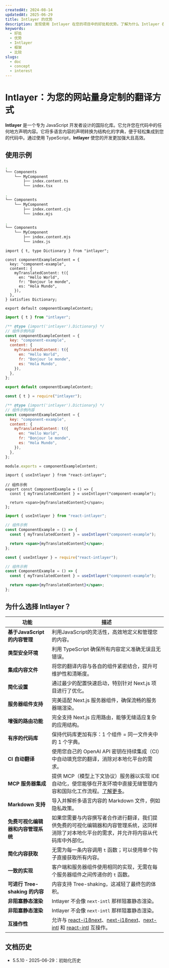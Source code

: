 ```yaml
---
createdAt: 2024-08-14
updatedAt: 2025-06-29
title: Intlayer 的优势
description: 发现使用 Intlayer 在您的项目中的好处和优势。了解为什么 Intlayer 在众多框架中脱颖而出。
keywords:
  - 好处
  - 优势
  - Intlayer
  - 框架
  - 比较
slugs:
  - doc
  - concept
  - interest
---
```


# Intlayer：为您的网站量身定制的翻译方式

**Intlayer** 是一个专为 JavaScript 开发者设计的国际化库。它允许您在代码中的任何地方声明内容。它将多语言内容的声明转换为结构化的字典，便于轻松集成到您的代码中。通过使用 TypeScript，**Intlayer** 使您的开发更加强大且高效。

## 使用示例

```bash codeFormat="typescript"
.
└── Components
    └── MyComponent
        ├── index.content.ts
        └── index.tsx
```

```bash codeFormat="commonjs"
.
└── Components
    └── MyComponent
        ├── index.content.cjs
        └── index.mjs
```

```bash codeFormat="esm"
.
└── Components
    └── MyComponent
        ├── index.content.mjs
        └── index.js
```

```tsx fileName="./Components/MyComponent/index.content.ts" codeFormat="typescript"
import { t, type Dictionary } from "intlayer";

const componentExampleContent = {
  key: "component-example",
  content: {
    myTranslatedContent: t({
      en: "Hello World",
      fr: "Bonjour le monde",
      es: "Hola Mundo",
    }),
  },
} satisfies Dictionary;

export default componentExampleContent;
```

```jsx fileName="./Components/MyComponent/index.mjx" codeFormat="esm"
import { t } from "intlayer";

/** @type {import('intlayer').Dictionary} */
// 组件示例内容
const componentExampleContent = {
  key: "component-example",
  content: {
    myTranslatedContent: t({
      en: "Hello World",
      fr: "Bonjour le monde",
      es: "Hola Mundo",
    }),
  },
};

export default componentExampleContent;
```

```jsx fileName="./Components/MyComponent/index.csx" codeFormat="commonjs"
const { t } = require("intlayer");

/** @type {import('intlayer').Dictionary} */
// 组件示例内容
const componentExampleContent = {
  key: "component-example",
  content: {
    myTranslatedContent: t({
      en: "Hello World",
      fr: "Bonjour le monde",
      es: "Hola Mundo",
    }),
  },
};

module.exports = componentExampleContent;
```

```tsx fileName="./Components/MyComponent/index.tsx" codeFormat="typescript"
import { useIntlayer } from "react-intlayer";

// 组件示例
export const ComponentExample = () => {
  const { myTranslatedContent } = useIntlayer("component-example");

  return <span>{myTranslatedContent}</span>;
};
```

```jsx fileName="./Components/MyComponent/index.mjx" codeFormat="esm"
import { useIntlayer } from "react-intlayer";

// 组件示例
const ComponentExample = () => {
  const { myTranslatedContent } = useIntlayer("component-example");

  return <span>{myTranslatedContent}</span>;
};
```

```jsx fileName="./Components/MyComponent/index.csx" codeFormat="commonjs"
const { useIntlayer } = require("react-intlayer");

// 组件示例
const ComponentExample = () => {
  const { myTranslatedContent } = useIntlayer("component-example");

  return <span>{myTranslatedContent}</span>;
};
```

## 为什么选择 Intlayer？

| 功能                               | 描述                                                                                                                                                                                                                                                                                                                                                                                                                                                         |
| ---------------------------------- | ------------------------------------------------------------------------------------------------------------------------------------------------------------------------------------------------------------------------------------------------------------------------------------------------------------------------------------------------------------------------------------------------------------------------------------------------------------ |
| **基于JavaScript的内容管理**       | 利用JavaScript的灵活性，高效地定义和管理您的内容。                                                                                                                                                                                                                                                                                                                                                                                                           |
| **类型安全环境**                   | 利用 TypeScript 确保所有内容定义准确无误且无错误。                                                                                                                                                                                                                                                                                                                                                                                                           |
| **集成内容文件**                   | 将您的翻译内容与各自的组件紧密结合，提升可维护性和清晰度。                                                                                                                                                                                                                                                                                                                                                                                                   |
| **简化设置**                       | 通过最少的配置快速启动，特别针对 Next.js 项目进行了优化。                                                                                                                                                                                                                                                                                                                                                                                                    |
| **服务器组件支持**                 | 完美适配 Next.js 服务器组件，确保流畅的服务器端渲染。                                                                                                                                                                                                                                                                                                                                                                                                        |
| **增强的路由功能**                 | 完全支持 Next.js 应用路由，能够无缝适应复杂的应用结构。                                                                                                                                                                                                                                                                                                                                                                                                      |
| **有序的代码库**                   | 保持代码库更加有序：1 个组件 = 同一文件夹中的 1 个字典。                                                                                                                                                                                                                                                                                                                                                                                                     |
| **CI 自动翻译**                    | 使用您自己的 OpenAI API 密钥在持续集成（CI）中自动填充您的翻译，消除对本地化平台的需求。                                                                                                                                                                                                                                                                                                                                                                     |
| **MCP 服务器集成**                 | 提供 MCP（模型上下文协议）服务器以实现 IDE 自动化，使您能够在开发环境中直接无缝管理内容和国际化工作流程。[了解更多](https://github.com/aymericzip/intlayer/blob/main/docs/docs/zh/mcp_server.md)。                                                                                                                                                                                                                                                           |
| **Markdown 支持**                  | 导入并解析多语言内容的 Markdown 文件，例如隐私政策。                                                                                                                                                                                                                                                                                                                                                                                                         |
| **免费可视化编辑器和内容管理系统** | 如果您需要与内容撰写者合作进行翻译，我们提供免费的可视化编辑器和内容管理系统，这同样消除了对本地化平台的需求，并允许将内容从代码库中外部化。                                                                                                                                                                                                                                                                                                                 |
| **简化内容获取**                   | 无需为每一条内容调用 `t` 函数；可以使用单个钩子直接获取所有内容。                                                                                                                                                                                                                                                                                                                                                                                            |
| **一致的实现**                     | 客户端和服务器组件使用相同的实现，无需在每个服务器组件之间传递你的 `t` 函数。                                                                                                                                                                                                                                                                                                                                                                                |
| **可进行 Tree-shaking 的内容**     | 内容支持 Tree-shaking，这减轻了最终包的体积。                                                                                                                                                                                                                                                                                                                                                                                                                |
| **非阻塞静态渲染**                 | Intlayer 不会像 `next-intl` 那样阻塞静态渲染。                                                                                                                                                                                                                                                                                                                                                                                                               |
| **非阻塞静态渲染**                 | Intlayer 不会像 `next-intl` 那样阻塞静态渲染。                                                                                                                                                                                                                                                                                                                                                                                                               |
| **互操作性**                       | 允许与 [react-i18next](https://github.com/aymericzip/intlayer/blob/main/docs/docs/zh/intlayer_with_react-i18next.md)、[next-i18next](https://github.com/aymericzip/intlayer/blob/main/docs/docs/zh/intlayer_with_next-i18next.md)、[next-intl](https://github.com/aymericzip/intlayer/blob/main/docs/docs/zh/intlayer_with_next-intl.md) 和 [react-intl](https://github.com/aymericzip/intlayer/blob/main/docs/docs/zh/intlayer_with_react-intl.md) 互操作。 |

## 文档历史

- 5.5.10 - 2025-06-29：初始化历史

